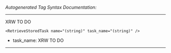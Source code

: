 _Autogenerated Tag Syntax Documentation:_

---
XRW TO DO

```
<RetrieveStoredTask name="(string)" task_name="(string)" />
```

-   task_name: XRW TO DO

---
